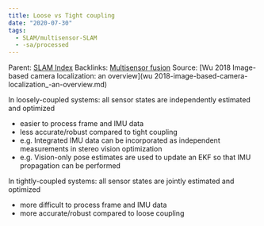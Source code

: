 ```yaml
---
title: Loose vs Tight coupling
date: "2020-07-30"
tags:
  - SLAM/multisensor-SLAM
  - -sa/processed
---
```


Parent: [SLAM Index](SLAM/slam_index.md)
Backlinks: [Multisensor fusion](multisensor-fusion.md)
Source: [Wu 2018 Image-based camera localization: an overview](wu 2018-image-based-camera-localization_-an-overview.md)

In loosely-coupled systems: all sensor states are independently estimated and optimized

*   easier to process frame and IMU data
*   less accurate/robust compared to tight coupling
*   e.g. Integrated IMU data can be incorporated as independent measurements in stereo vision optimization
*   e.g. Vision-only pose estimates are used to update an EKF so that IMU propagation can be performed

In tightly-coupled systems: all sensor states are jointly estimated and optimized

*   more difficult to process frame and IMU data
*   more accurate/robust compared to loose coupling

